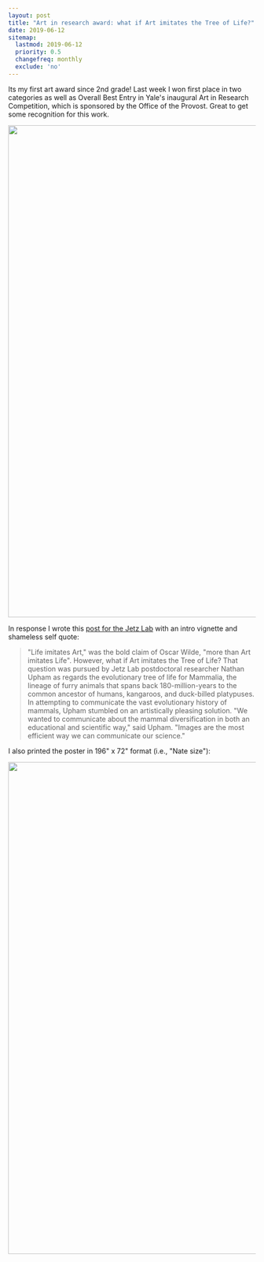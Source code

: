 ```yaml
---
layout: post
title: "Art in research award: what if Art imitates the Tree of Life?"
date: 2019-06-12
sitemap:
  lastmod: 2019-06-12
  priority: 0.5
  changefreq: monthly
  exclude: 'no'
---
```


<meta property="og:image" content="https://n8upham.github.io/images/Fig1_NDexp_TopoCons_24Oct2018.jpg" />
<meta property="og:image:width" content="500" />
<meta property="og:image:height" content="500" />

Its my first art award since 2nd grade!  Last week I won first place in two categories as well as Overall Best Entry in Yale's inaugural Art in Research Competition, which is sponsored by the Office of the Provost.  Great to get some recognition for this work.  

<tr><td><img src="https://n8upham.github.io/images/Fig1_NDexp_TopoCons_24Oct2018.jpg" width="1000px" /></td></tr>

In response I wrote this [post for the Jetz Lab](https://jetzlab.yale.edu/news/nathan-upham-announced-winner-art-research-competition) with an intro vignette and shameless self quote:

> "Life imitates Art," was the bold claim of Oscar Wilde, "more than Art imitates Life". However, what if Art imitates the Tree of Life?  That question was pursued by Jetz Lab postdoctoral researcher Nathan Upham as regards the evolutionary tree of life for Mammalia, the lineage of furry animals that spans back 180-million-years to the common ancestor of humans, kangaroos, and duck-billed platypuses. In attempting to communicate the vast evolutionary history of mammals, Upham stumbled on an artistically pleasing solution. "We wanted to communicate about the mammal diversification in both an educational and scientific way," said Upham. "Images are the most efficient way we can communicate our science."

I also printed the poster in 196" x 72" format (i.e., "Nate size"):

<tr><td><img src="https://n8upham.github.io/images/bigPoster.jpg" width="1000px" /></td></tr>



